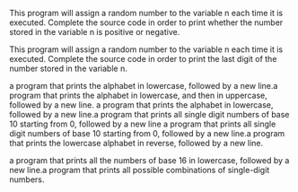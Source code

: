 This program will assign a random number to the variable n each time it is executed. Complete the source code in order to print whether the number stored in the variable n is positive or negative.

This program will assign a random number to the variable n each time it is executed. Complete the source code in order to print the last digit of the number stored in the variable n.

 a program that prints the alphabet in lowercase, followed by a new line.a program that prints the alphabet in lowercase, and then in uppercase, followed by a new line. a program that prints the alphabet in lowercase, followed by a new line.a program that prints all single digit numbers of base 10 starting from 0, followed by a new line a program that prints all single digit numbers of base 10 starting from 0, followed by a new line.a program that prints the lowercase alphabet in reverse, followed by a new line.

 a program that prints all the numbers of base 16 in lowercase, followed by a new line.a program that prints all possible combinations of single-digit numbers.
